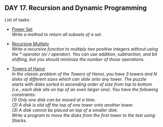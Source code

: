 ## DAY 17. Recursion and Dynamic Programming

List of tasks:

- [Power Set](https://github.com/yankouskia/cracking-interview/tree/master/DAY%2017/PowerSet.java)  
  *Write a method to return all subsets of a set.*  

- [Recursive Multiply](https://github.com/yankouskia/cracking-interview/tree/master/DAY%2017/RecursiveMultiply.java)  
  *Write a recursive function to multiply two positive integers without using the * operator (or / operator). You can use addition, subtraction, and bit shifting, but you should minimize the number of those operations.*  

- [Towers of Hanoi](https://github.com/yankouskia/cracking-interview/tree/master/DAY%2017/TowersOfHanoi.java)  
  *In the classic problem of the Towers of Hanoi, you have 3 towers and N disks of different sizes which can slide onto any tower. The puzzle starts with disks sorted in ascending order of size from top to bottom (i.e., each disk sits on top of an even larger one). You have the following constraints:  
    (1) Only one disk can be moved at a time.  
    (2) A disk is slid off the top of one tower onto another tower.  
    (3) A disk cannot be placed on top of a smaller disk.  
    Write a program to move the disks from the first tower to the last using Stacks.*  
